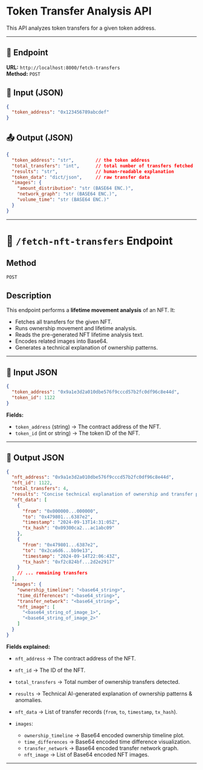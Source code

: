 # Token Transfer Analysis API

This API analyzes token transfers for a given token address.

---

## 📡 Endpoint

**URL:** `http://localhost:8000/fetch-transfers`  
**Method:** `POST`

## 📝 Input (JSON)

```json
{
  "token_address": "0x123456789abcdef"
}
```

## 📤 Output (JSON)

```json
{
  "token_address": "str",        // the token address
  "total_transfers": "int",      // total number of transfers fetched
  "results": "str",              // human-readable explanation
  "token_data": "dict/json",     // raw transfer data
  "images": {
    "amount_distribution": "str (BASE64 ENC.)",
    "network_graph": "str (BASE64 ENC.)",
    "volume_time": "str (BASE64 ENC.)"
  }
}
```

---

# 📌 `/fetch-nft-transfers` Endpoint

## Method

`POST`

## Description

This endpoint performs a **lifetime movement analysis** of an NFT. It:

* Fetches all transfers for the given NFT.
* Runs ownership movement and lifetime analysis.
* Reads the pre-generated NFT lifetime analysis text.
* Encodes related images into Base64.
* Generates a technical explanation of ownership patterns.

---

## 🔹 Input JSON

```json
{
  "token_address": "0x9a1e3d2a010dbe576f9cccd57b2fc0df96c8e44d",
  "token_id": 1122
}
```

**Fields:**

* `token_address` (string) → The contract address of the NFT.
* `token_id` (int or string) → The token ID of the NFT.

---

## 🔹 Output JSON

```json
{
  "nft_address": "0x9a1e3d2a010dbe576f9cccd57b2fc0df96c8e44d",
  "nft_id": 1122,
  "total_transfers": 4,
  "results": "Concise technical explanation of ownership and transfer patterns...",
  "nft_data": [
    {
      "from": "0x000000...000000",
      "to": "0x479801...6387e2",
      "timestamp": "2024-09-13T14:31:05Z",
      "tx_hash": "0x09300ca2...ac1abc09"
    },
    {
      "from": "0x479801...6387e2",
      "to": "0x2ca6d6...bb9e13",
      "timestamp": "2024-09-14T22:06:43Z",
      "tx_hash": "0xf2c824bf...2d2e2917"
    }
    // ... remaining transfers
  ],
  "images": {
    "ownership_timeline": "<base64_string>",
    "time_differences": "<base64_string>",
    "transfer_network": "<base64_string>",
    "nft_image": [
      "<base64_string_of_image_1>",
      "<base64_string_of_image_2>"
    ]
  }
}
```

**Fields explained:**

* `nft_address` → The contract address of the NFT.
* `nft_id` → The ID of the NFT.
* `total_transfers` → Total number of ownership transfers detected.
* `results` → Technical AI-generated explanation of ownership patterns & anomalies.
* `nft_data` → List of transfer records (`from`, `to`, `timestamp`, `tx_hash`).
* `images`:

  * `ownership_timeline` → Base64 encoded ownership timeline plot.
  * `time_differences` → Base64 encoded time difference visualization.
  * `transfer_network` → Base64 encoded transfer network graph.
  * `nft_image` → List of Base64 encoded NFT images.

---
